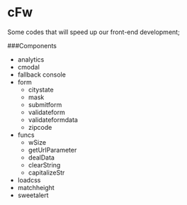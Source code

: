 # cFw
Some codes that will speed up our front-end development;

###Components
- analytics
- cmodal
- fallback console
- form
    - citystate
    - mask
    - submitform
    - validateform
    - validateformdata
    - zipcode
- funcs
    - wSize
    - getUrlParameter
    - dealData
    - clearString
    - capitalizeStr
- loadcss
- matchheight
- sweetalert